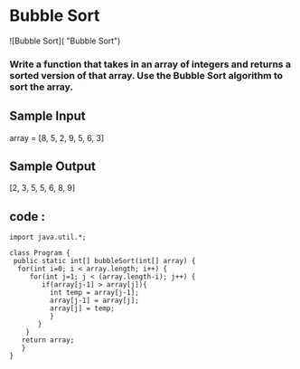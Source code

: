 # Bubble Sort


![Bubble Sort]( "Bubble Sort")


### Write a function that takes in an array of integers and returns a sorted version of that array. Use the Bubble Sort algorithm to sort the array.


## Sample Input

array = [8, 5, 2, 9, 5, 6, 3]

## Sample Output 

[2, 3, 5, 5, 6, 8, 9]

## code :  

 ```
import java.util.*;

class Program {
  public static int[] bubbleSort(int[] array) {
   for(int i=0; i < array.length; i++) { 
      for(int j=1; j < (array.length-i); j++) {
         if(array[j-1] > array[j]){
           int temp = array[j-1];
           array[j-1] = array[j];
           array[j] = temp;
           }
        }
     }
    return array;
    }
}
```
